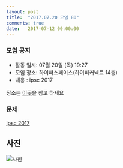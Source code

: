 ```yaml
---
layout: post
title:  "2017.07.20 모임 80"
comments: true
date:   2017-07-12 00:00:00
---
```


### 모임 공지

- 활동 일시: 07월 20일 (목) 19:27
- 모임 장소: 하이퍼스페이스(하이퍼커넥트 14층)
- 내용 : ipsc 2017

장소는 [이곳](http://career.hpcnt.com/)을 참고 하세요

### 문제

[ipsc 2017](https://ipsc.ksp.sk/2017/problems)<br>



## 사진
![사진](https://aaa.bbb.ccc)
